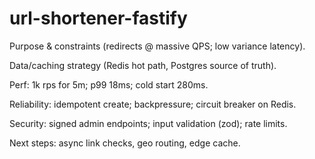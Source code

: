 # url-shortener-fastify

Purpose & constraints (redirects @ massive QPS; low variance latency).

Data/caching strategy (Redis hot path, Postgres source of truth).

Perf: 1k rps for 5m; p99 18ms; cold start 280ms.

Reliability: idempotent create; backpressure; circuit breaker on Redis.

Security: signed admin endpoints; input validation (zod); rate limits.

Next steps: async link checks, geo routing, edge cache.